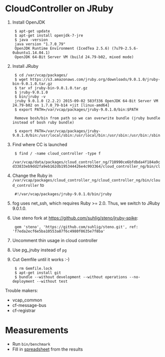 # CloudController on JRuby

1. Install OpenJDK

        $ apt-get update
        $ apt-get install openjdk-7-jre
        $ java -version
        java version "1.7.0_79"
        OpenJDK Runtime Environment (IcedTea 2.5.6) (7u79-2.5.6-0ubuntu1.14.04.1)
        OpenJDK 64-Bit Server VM (build 24.79-b02, mixed mode)

1. Install JRuby

        $ cd /var/vcap/packages/
        $ wget https://s3.amazonaws.com/jruby.org/downloads/9.0.1.0/jruby-bin-9.0.1.0.tar.gz
        $ tar xf jruby-bin-9.0.1.0.tar.gz
        $ jruby-9.0.1.0
        $ bin/jruby -v
        jruby 9.0.1.0 (2.2.2) 2015-09-02 583f336 OpenJDK 64-Bit Server VM 24.79-b02 on 1.7.0_79-b14 +jit [linux-amd64]
        $ export PATH=/var/vcap/packages/jruby-9.0.1.0/bin:$PATH

        Remove bosh/bin from path so we can overwrite bundle (jruby bundle instead of bosh ruby bundle)

        $ export PATH=/var/vcap/packages/jruby-9.0.1.0/bin:/usr/local/sbin:/usr/local/bin:/usr/sbin:/usr/bin:/sbin:/bin

1. Find where CC is launched

        $ find / -name cloud_controller -type f
        /var/vcap/data/packages/cloud_controller_ng/710990ce6bfdbda4f184a9c1f57677a68955c248.1-d33833eb9dd2fa9eb162db195344426e4c993364/cloud_controller_ng/bin/cloud_controller

1. Change the Ruby in `/var/vcap/packages/cloud_controller_ng/cloud_controller_ng/bin/cloud_controller` to

        #!/var/vcap/packages/jruby-9.0.1.0/bin/jruby

1. fog uses net_ssh, which requires Ruby >= 2.0. Thus, we switch to JRuby 9.0.1.0.

1. Use steno fork at https://github.com/suhlig/steno/jruby-spike:

        gem 'steno', 'https://github.com/suhlig/steno.git', ref: 'f7eda2ecf6e5ba10553a87f6c4980f0635e7f8ba'

1. Uncomment thin usage in cloud controller

1. Use pg_jruby instead of `pg`

1. Cut Gemfile until it works :-)

        $ rm Gemfile.lock
        $ apt-get install git
        $ bundle --without development --without operations --no-deployment --without test

Trouble makers:

   * vcap_common
   * cf-message-bus
   * cf-registrar

# Measurements

* Run `bin/benchmark`
* Fill in [spreadsheet](https://docs.google.com/spreadsheets/d/1C1raorozKrf_RO-fiS5Nw38GPsMMgAegyw5iCxO8VT0/) from the results 
